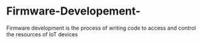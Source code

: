 # Firmware-Developement-
Firmware development is the process of writing code to access and control the resources of IoT devices
